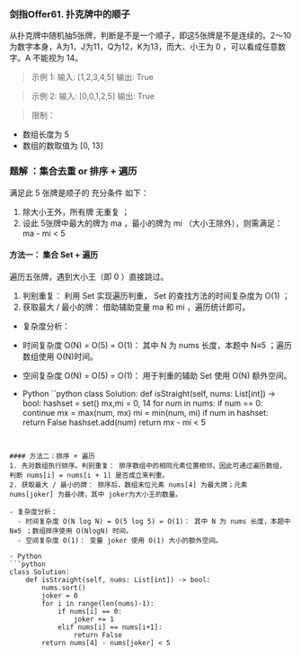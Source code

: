 ### 剑指Offer61. 扑克牌中的顺子
从扑克牌中随机抽5张牌，判断是不是一个顺子，即这5张牌是不是连续的。2～10为数字本身，A为1，J为11，Q为12，K为13，而大、小王为 0 ，可以看成任意数字。A 不能视为 14。


> 示例 1:
输入: [1,2,3,4,5]
输出: True
 

> 示例 2:
输入: [0,0,1,2,5]
输出: True
 

> 限制：
 - 数组长度为 5 
 - 数组的数取值为 [0, 13]
 
 
 ### 题解 ：集合去重 or 排序 + 遍历
 
满足此 5 张牌是顺子的 充分条件 如下：
 1. 除大小王外，所有牌 无重复 ；
 2. 设此 5张牌中最大的牌为 ma ，最小的牌为 mi （大小王除外），则需满足： ma - mi < 5

#### 方法一： 集合 Set + 遍历
遍历五张牌，遇到大小王（即 0 ）直接跳过。
1. 判别重复： 利用 Set 实现遍历判重， Set 的查找方法的时间复杂度为 O(1) ；
2. 获取最大 / 最小的牌： 借助辅助变量 ma 和 mi ，遍历统计即可。

- 复杂度分析：
 - 时间复杂度 O(N) = O(5) = O(1)： 其中 N 为 nums 长度，本题中 N≡5 ；遍历数组使用 O(N)时间。
 - 空间复杂度 O(N) = O(5) = O(1)： 用于判重的辅助 Set 使用 O(N) 额外空间。

- Python
``python
class Solution:
    def isStraight(self, nums: List[int]) -> bool:
        hashset = set()
        mx,mi = 0, 14
        for num in nums:
            if num == 0: continue
            mx = max(num, mx)
            mi = min(num, mi)
            if num in hashset:
                return False
            hashset.add(num)
        return mx - mi < 5
```


#### 方法二：排序 + 遍历
1. 先对数组执行排序。判别重复： 排序数组中的相同元素位置相邻，因此可通过遍历数组，判断 nums[i] = nums[i + 1] 是否成立来判重。
2. 获取最大 / 最小的牌： 排序后，数组末位元素 nums[4] 为最大牌；元素 nums[joker] 为最小牌，其中 joker为大小王的数量。

- 复杂度分析：
  - 时间复杂度 O(N log N) = O(5 log 5) = O(1)： 其中 N 为 nums 长度，本题中N≡5 ；数组排序使用 O(NlogN) 时间。
  - 空间复杂度 O(1)： 变量 joker 使用 O(1) 大小的额外空间。

- Python
```python
class Solution:
    def isStraight(self, nums: List[int]) -> bool:
        nums.sort()
        joker = 0
        for i in range(len(nums)-1):
            if nums[i] == 0:
                joker += 1
            elif nums[i] == nums[i+1]:
                return False
        return nums[4] - nums[joker] < 5
```


